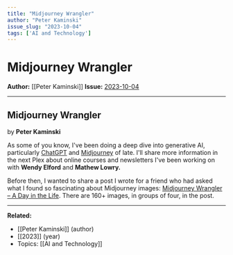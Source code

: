 ```yaml
---
title: "Midjourney Wrangler"
author: "Peter Kaminski"
issue_slug: "2023-10-04"
tags: ['AI and Technology']
---
```


# Midjourney Wrangler

**Author:** [[Peter Kaminski]]
**Issue:** [2023-10-04](https://plex.collectivesensecommons.org/2023-10-04/)

---

## Midjourney Wrangler
by **Peter Kaminski**

As some of you know, I've been doing a deep dive into generative AI, particularly [ChatGPT](https://chat.openai.com/) and [Midjourney](https://www.midjourney.com/) of late. I'll share more information in the next Plex about online courses and newsletters I've been working on with **Wendy Elford** and **Mathew Lowry.**

Before then, I wanted to share a post I wrote for a friend who had asked what I found so fascinating about Midjourney images: [Midjourney Wrangler – A Day in the Life](__GHOST_URL__/p/eae7d986-2952-49e3-8499-96407d3fbf41/). There are 160+ images, in groups of four, in the post.

---

**Related:**
- [[Peter Kaminski]] (author)
- [[2023]] (year)
- Topics: [[AI and Technology]]

